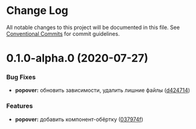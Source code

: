 # Change Log

All notable changes to this project will be documented in this file.
See [Conventional Commits](https://conventionalcommits.org) for commit guidelines.

# 0.1.0-alpha.0 (2020-07-27)


### Bug Fixes

* **popover:** обновить зависимости, удалить лишние файлы ([d424714](https://github.com/gpn-prototypes/vega-ui/commit/d42471453e59f5b1c1bb124e53bba3ab463bf27b))


### Features

* **popover:** добавить компонент-обёртку ([037974f](https://github.com/gpn-prototypes/vega-ui/commit/037974f77e265ae7c441a038e419e88bb7f608c6))
